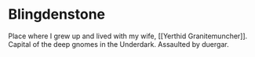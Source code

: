 # Blingdenstone
Place where I grew up and lived with my wife, [[Yerthid Granitemuncher]]. Capital of the deep gnomes in the Underdark. Assaulted by duergar.